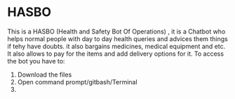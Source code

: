 # HASBO
This is a HASBO (Health and Safety Bot Of Operations) , it is a Chatbot who helps normal people with day to day health queries and advices them  things if tehy have doubts. it also bargains medicines, medical equipment and etc. It also allows to pay for the items and add delivery options for it.
To access the bot you have to:
1. Download the files
2. Open command prompt/gitbash/Terminal
3. 
